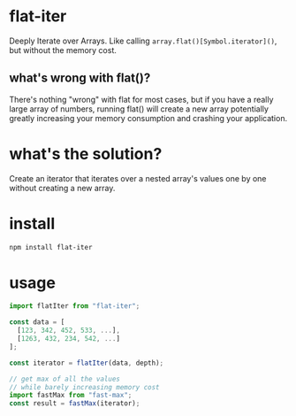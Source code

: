 # flat-iter
Deeply Iterate over Arrays.  Like calling `array.flat()[Symbol.iterator]()`, but without the memory cost.

## what's wrong with flat()?
There's nothing "wrong" with flat for most cases, but if you have a really large array of numbers, running flat() will create a new array
potentially greatly increasing your memory consumption and crashing your application.

# what's the solution?
Create an iterator that iterates over a nested array's values one by one without creating a new array.

# install
```bash
npm install flat-iter
```

# usage
```js
import flatIter from "flat-iter";

const data = [
  [123, 342, 452, 533, ...],
  [1263, 432, 234, 542, ...]
];

const iterator = flatIter(data, depth);

// get max of all the values
// while barely increasing memory cost
import fastMax from "fast-max";
const result = fastMax(iterator);
```


